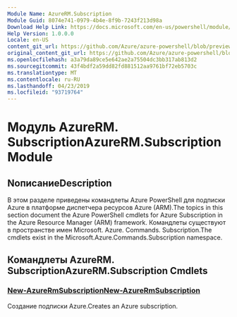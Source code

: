 ```yaml
---
Module Name: AzureRM.Subscription
Module Guid: 8074e741-0979-4b4e-8f9b-7243f213d98a
Download Help Link: https://docs.microsoft.com/en-us/powershell/module/azurerm.subscription
Help Version: 1.0.0.0
Locale: en-US
content_git_url: https://github.com/Azure/azure-powershell/blob/preview/src/ResourceManager/Subscription/Commands.Subscription/help/AzureRM.Subscription.md
original_content_git_url: https://github.com/Azure/azure-powershell/blob/preview/src/ResourceManager/Subscription/Commands.Subscription/help/AzureRM.Subscription.md
ms.openlocfilehash: a3a79da89ce5e642ae2a75504dc3bb317ab813d2
ms.sourcegitcommit: 43f4bdf2a59dd82fd881512aa9761bf72eb5703c
ms.translationtype: MT
ms.contentlocale: ru-RU
ms.lasthandoff: 04/23/2019
ms.locfileid: "93719764"
---
```

# <span data-ttu-id="ebeac-101">Модуль AzureRM. Subscription</span><span class="sxs-lookup"><span data-stu-id="ebeac-101">AzureRM.Subscription Module</span></span>
## <span data-ttu-id="ebeac-102">Nописание</span><span class="sxs-lookup"><span data-stu-id="ebeac-102">Description</span></span>
<span data-ttu-id="ebeac-103">В этом разделе приведены командлеты Azure PowerShell для подписки Azure в платформе диспетчера ресурсов Azure (ARM).</span><span class="sxs-lookup"><span data-stu-id="ebeac-103">The topics in this section document the Azure PowerShell cmdlets for Azure Subscription in the Azure Resource Manager (ARM) framework.</span></span> <span data-ttu-id="ebeac-104">Командлеты существуют в пространстве имен Microsoft. Azure. Commands. Subscription.</span><span class="sxs-lookup"><span data-stu-id="ebeac-104">The cmdlets exist in the Microsoft.Azure.Commands.Subscription namespace.</span></span>

## <span data-ttu-id="ebeac-105">Командлеты AzureRM. Subscription</span><span class="sxs-lookup"><span data-stu-id="ebeac-105">AzureRM.Subscription Cmdlets</span></span>
### [<span data-ttu-id="ebeac-106">New-AzureRmSubscription</span><span class="sxs-lookup"><span data-stu-id="ebeac-106">New-AzureRmSubscription</span></span>](New-AzureRmSubscription.md)
<span data-ttu-id="ebeac-107">Создание подписки Azure.</span><span class="sxs-lookup"><span data-stu-id="ebeac-107">Creates an Azure subscription.</span></span>

